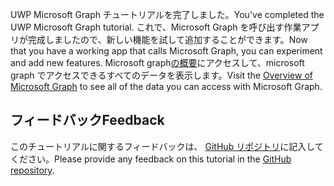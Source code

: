 <!-- markdownlint-disable MD002 MD041 -->

<span data-ttu-id="1dfe6-101">UWP Microsoft Graph チュートリアルを完了しました。</span><span class="sxs-lookup"><span data-stu-id="1dfe6-101">You've completed the UWP Microsoft Graph tutorial.</span></span> <span data-ttu-id="1dfe6-102">これで、Microsoft Graph を呼び出す作業アプリが完成しましたので、新しい機能を試して追加することができます。</span><span class="sxs-lookup"><span data-stu-id="1dfe6-102">Now that you have a working app that calls Microsoft Graph, you can experiment and add new features.</span></span> <span data-ttu-id="1dfe6-103">Microsoft graph[の概要](/graph/overview)にアクセスして、microsoft graph でアクセスできるすべてのデータを表示します。</span><span class="sxs-lookup"><span data-stu-id="1dfe6-103">Visit the [Overview of Microsoft Graph](/graph/overview) to see all of the data you can access with Microsoft Graph.</span></span>

## <a name="feedback"></a><span data-ttu-id="1dfe6-104">フィードバック</span><span class="sxs-lookup"><span data-stu-id="1dfe6-104">Feedback</span></span>

<span data-ttu-id="1dfe6-105">このチュートリアルに関するフィードバックは、 [GitHub リポジトリ](https://github.com/microsoftgraph/msgraph-training-uwp)に記入してください。</span><span class="sxs-lookup"><span data-stu-id="1dfe6-105">Please provide any feedback on this tutorial in the [GitHub repository](https://github.com/microsoftgraph/msgraph-training-uwp).</span></span>